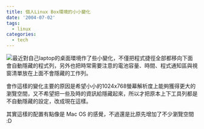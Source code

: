 ```yaml
---
title: 個人Linux Box環境的小小變化
date: '2004-07-02'
tags:
  - linux
categories:
  - tech
---
```

[![](http://wshlab2.ee.kuas.edu.tw/~yurenju/albums/screenshot/Screenshot_29.thumb.png)](http://wshlab2.ee.kuas.edu.tw/~yurenju/gallery/view_photo.php?full=1&set_albumName=screenshot&id=Screenshot_29)最近對自己laptop的桌面環境作了些小變化，不僅把程式捷徑全部都移向下面會自動隱藏的程式列，另外也把時常需要注意的電池容量、時間、程式通知區與視窗清單放在上面不會隱藏的工作列。  
  
會作這樣的變化主要的原因是希望小小的1024x768螢幕解析度上能夠獲得更大的瀏覽空間，又不希望把一些及時的資訊給隱藏起來，所以才把原本上下工具列都是不自動隱藏的設定，改成現在這樣。  
  
其實這樣的配置有點像是 Mac OS 的感覺，不過還是比原先增加了不少瀏覽空間 :D